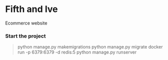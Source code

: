 # Fifth and Ive

Ecommerce website


### Start the project

> python manage.py makemigrations
> python manage.py migrate
> docker run -p 6379:6379 -d redis:5
> python manage.py runserver
